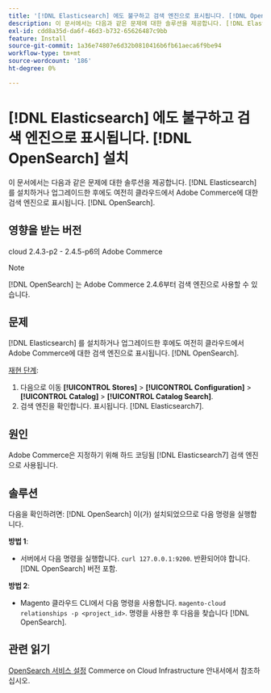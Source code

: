 ```yaml
---
title: '[!DNL Elasticsearch] 에도 불구하고 검색 엔진으로 표시됩니다. [!DNL OpenSearch] 설치'
description: 이 문서에서는 다음과 같은 문제에 대한 솔루션을 제공합니다. [!DNL Elasticsearch] 를 설치하거나 업그레이드한 후에도 여전히 클라우드에서 Adobe Commerce에 대한 검색 엔진으로 표시됩니다. [!DNL OpenSearch].
exl-id: cdd8a35d-da6f-46d3-b732-65626487c9bb
feature: Install
source-git-commit: 1a36e74807e6d32b0810416b6fb61aeca6f9be94
workflow-type: tm+mt
source-wordcount: '186'
ht-degree: 0%

---
```


# [!DNL Elasticsearch] 에도 불구하고 검색 엔진으로 표시됩니다. [!DNL OpenSearch] 설치

이 문서에서는 다음과 같은 문제에 대한 솔루션을 제공합니다. [!DNL Elasticsearch] 를 설치하거나 업그레이드한 후에도 여전히 클라우드에서 Adobe Commerce에 대한 검색 엔진으로 표시됩니다. [!DNL OpenSearch].

## 영향을 받는 버전

cloud 2.4.3-p2 - 2.4.5-p6의 Adobe Commerce

>[!NOTE]
>
>[!DNL OpenSearch] 는 Adobe Commerce 2.4.6부터 검색 엔진으로 사용할 수 있습니다.

## 문제

[!DNL Elasticsearch] 를 설치하거나 업그레이드한 후에도 여전히 클라우드에서 Adobe Commerce에 대한 검색 엔진으로 표시됩니다. [!DNL OpenSearch].

<u>재현 단계</u>:

1. 다음으로 이동 **[!UICONTROL Stores]** > **[!UICONTROL Configuration]** > **[!UICONTROL Catalog]** > **[!UICONTROL Catalog Search]**.
1. 검색 엔진을 확인합니다. 표시됩니다. [!DNL Elasticsearch7].

## 원인

Adobe Commerce은 지정하기 위해 하드 코딩됨 [!DNL Elasticsearch7] 검색 엔진으로 사용됩니다.

## 솔루션

다음을 확인하려면: [!DNL OpenSearch] 이(가) 설치되었으므로 다음 명령을 실행합니다.

**방법 1**:

* 서버에서 다음 명령을 실행합니다. `curl 127.0.0.1:9200`. 반환되어야 합니다. [!DNL OpenSearch] 버전 포함.

**방법 2**:

* Magento 클라우드 CLI에서 다음 명령을 사용합니다. `magento-cloud relationships -p <project_id>`. 명령을 사용한 후 다음을 찾습니다 [!DNL OpenSearch].

## 관련 읽기

[OpenSearch 서비스 설정](https://experienceleague.adobe.com/docs/commerce-cloud-service/user-guide/configure/service/opensearch.html) Commerce on Cloud Infrastructure 안내서에서 참조하십시오.
